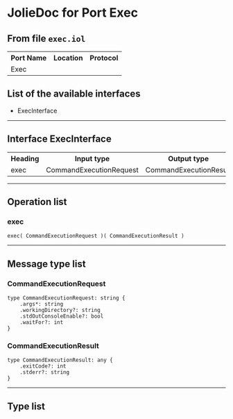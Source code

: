 # JolieDoc for Port Exec #

## From file `exec.iol` ##

<table>
 <tbody>
  <tr>
   <th>Port Name</th>
   <th>Location</th>
   <th>Protocol</th>
  </tr>
  <tr>
   <td>Exec</td>
   <td></td>
   <td></td>
  </tr>
 </tbody>
</table>

## List of the available interfaces ##

 *  ExecInterface 

--------------------

## Interface ExecInterface ##

<table>
 <tbody>
  <tr>
   <th>Heading</th>
   <th>Input type</th>
   <th>Output type</th>
   <th>Faults</th>
  </tr>
  <tr>
   <td><a rel="nofollow">exec</a></td>
   <td><a rel="nofollow">CommandExecutionRequest</a><br></td>
   <td><a rel="nofollow">CommandExecutionResult</a><br></td>
   <td></td>
  </tr>
 </tbody>
</table>

--------------------

## Operation list ##

### exec ###

    exec( CommandExecutionRequest )( CommandExecutionResult )

--------------------

## Message type list ##

### CommandExecutionRequest ###

    type CommandExecutionRequest: string { 
        .args*: string
        .workingDirectory?: string
        .stdOutConsoleEnable?: bool
        .waitFor?: int
    }

### CommandExecutionResult ###

    type CommandExecutionResult: any { 
        .exitCode?: int
        .stderr?: string
    }

--------------------

## Type list ##